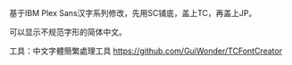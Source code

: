 基于IBM Plex Sans汉字系列修改，先用SC铺底，盖上TC，再盖上JP。

可以显示不规范字形的简体中文。

工具：中文字體簡繁處理工具 https://github.com/GuiWonder/TCFontCreator
